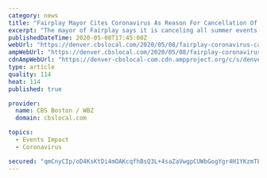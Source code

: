 ```yaml
---
category: news
title: "Fairplay Mayor Cites Coronavirus As Reason For Cancellation Of Upcoming Town Events"
excerpt: "The mayor of Fairplay says it is canceling all summer events that it owns and operates. In a letter to residents, Mayor Frank Just said he’s following all federal and state coronavirus guidelines. Some of the events that have been canceled include the 72nd Burro Days celebration,"
publishedDateTime: 2020-05-08T17:45:00Z
webUrl: "https://denver.cbslocal.com/2020/05/08/fairplay-coronavirus-cancellation-upcoming-town-events/"
ampWebUrl: "https://denver.cbslocal.com/2020/05/08/fairplay-coronavirus-cancellation-upcoming-town-events/amp/"
cdnAmpWebUrl: "https://denver-cbslocal-com.cdn.ampproject.org/c/s/denver.cbslocal.com/2020/05/08/fairplay-coronavirus-cancellation-upcoming-town-events/amp/"
type: article
quality: 114
heat: 114
published: true

provider:
  name: CBS Boston / WBZ
  domain: cbslocal.com

topics:
  - Events Impact
  - Coronavirus

secured: "qmCnyCIp/oD4KsKtDi4mOAKcqfhBsQ3L+4saZaVwgpCUWbGogYgr4H1YKzmTEtMt83MZlf5J2ijgmwZgg+WaNKB9QHXC8q6TdcHtTqdFJMGzEl2g9ot7kvcvj/JTv8meSkgmf9Bc8OTkVbrPcSnKcm6Zrt5vYbF8CkUtbm6igexncnMnsug9wDfAWZ+GhAEOZY8rC/3VMnl6AYFkJU0vOphMlBOK9j35SCKcofO2fpcU3MK4EkITgVj4BXDZv8CDexpDSDja+n6ignHJ4P8zSjtZvMeTn7g1VnvTcwavGjIaULA0Idm+gJJbvioHUpyash1EOfaxyO9a5nvfCME3c16hDWr3qGeEelm5DvH0IgarRRQQl9cpavdU4YO049cOO68OmiIANzs3RZg3Yq+BExSgQQVDAcSgvf7TFCkjSgdxQiLetfw/A1SLLfUxNLlTV383XtLqNCuruFbAN+ifOeuAJIIInTULasNicOjalR8=;XQFP0q9xioRP7yAH6ovfSA=="
---
```


